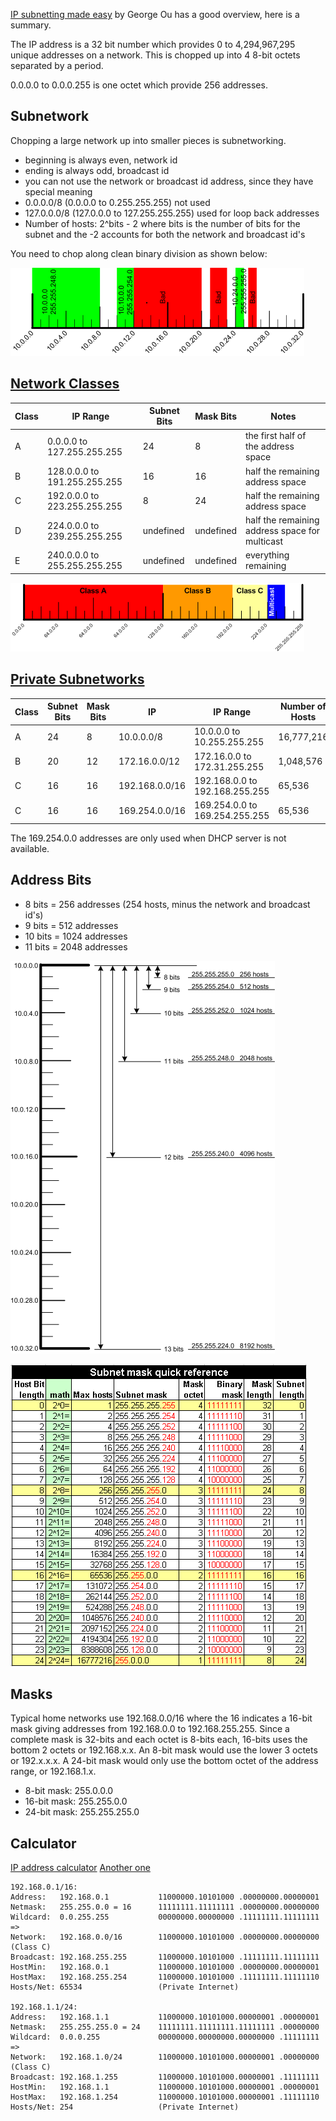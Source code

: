 
[IP subnetting made easy](http://www.techrepublic.com/blog/data-center/ip-subnetting-made-easy-125343/) by George Ou has a good overview, here is a summary.

The IP address is a 32 bit number which provides 0 to 4,294,967,295 unique addresses on a 
network. This is chopped up into 4 8-bit octets separated by a period.

0.0.0.0 to 0.0.0.255 is one octet which provide 256 addresses.

## Subnetwork

Chopping a large network up into smaller pieces is subnetworking.

* beginning is always even, network id
* ending is always odd, broadcast id
* you can not use the network or broadcast id address, since they have special meaning
* 0.0.0.0/8 (0.0.0.0 to 0.255.255.255) not used
* 127.0.0.0/8 (127.0.0.0 to 127.255.255.255) used for loop back addresses
* Number of hosts: 2^bits - 2 where bits is the number of bits for the subnet and the -2 
accounts for both the network and broadcast id's

You need to chop along clean binary division as shown below:

![](../pics/subnetting_b.png)

## [Network Classes](http://en.wikipedia.org/wiki/Classful_network#Introduction_of_address_classes)

|Class | IP Range | Subnet Bits | Mask Bits | Notes |
|------|----------|-------------|-----------|-------|
| A | 0.0.0.0 to 127.255.255.255   | 24 | 8  | the first half of the address space |
| B | 128.0.0.0 to 191.255.255.255 | 16 | 16 | half the remaining address space |
| C | 192.0.0.0 to 223.255.255.255 | 8  | 24 | half the remaining address space|
| D | 224.0.0.0 to 239.255.255.255 | undefined | undefined | half the remaining address space for multicast |
| E | 240.0.0.0 to 255.255.255.255 | undefined | undefined | everything remaining |

![](../pics/subnetting_h.png)

## [Private Subnetworks](http://en.wikipedia.org/wiki/Private_network)

| Class | Subnet Bits | Mask Bits | IP | IP Range | Number of Hosts|
|-------|-------------|-----------|----|----------|----------------|
| A     | 24 | 8 | 10.0.0.0/8     | 10.0.0.0 to 10.255.255.255     | 16,777,216 |
| B     | 20 | 12| 172.16.0.0/12  | 172.16.0.0 to 172.31.255.255   | 1,048,576 |
| C     | 16 | 16| 192.168.0.0/16 | 192.168.0.0 to 192.168.255.255 | 65,536 |
| C     | 16 | 16| 169.254.0.0/16 | 169.254.0.0 to 169.254.255.255 | 65,536 |

The 169.254.0.0 addresses are only used when DHCP server is not available.

## Address Bits

* 8 bits = 256 addresses (254 hosts, minus the network and broadcast id's)
* 9 bits = 512 addresses
* 10 bits = 1024 addresses
* 11 bits = 2048 addresses

![](../pics/subnetting_a.png)




![](../pics/subnetting_c.png)

## Masks

Typical home networks use 192.168.0.0/16 where the 16 indicates a 16-bit mask giving 
addresses from 192.168.0.0 to 192.168.255.255. Since a complete mask is 32-bits and each 
octet is 8-bits each, 16-bits uses the bottom 2 octets or 192.168.x.x. An 8-bit mask 
would use the lower 3 octets or 192.x.x.x. A 24-bit mask would only use the bottom octet
of the address range, or 192.168.1.x.

* 8-bit mask: 255.0.0.0
* 16-bit mask: 255.255.0.0
* 24-bit mask: 255.255.255.0

## Calculator

[IP address calculator](http://www.subnet-calculator.com)
[Another one](http://jodies.de/ipcalc?)

	192.168.0.1/16:
	Address:   192.168.0.1           11000000.10101000 .00000000.00000001
	Netmask:   255.255.0.0 = 16      11111111.11111111 .00000000.00000000
	Wildcard:  0.0.255.255           00000000.00000000 .11111111.11111111
	=>
	Network:   192.168.0.0/16        11000000.10101000 .00000000.00000000 (Class C)
	Broadcast: 192.168.255.255       11000000.10101000 .11111111.11111111
	HostMin:   192.168.0.1           11000000.10101000 .00000000.00000001
	HostMax:   192.168.255.254       11000000.10101000 .11111111.11111110
	Hosts/Net: 65534                 (Private Internet)

	192.168.1.1/24:
	Address:   192.168.1.1           11000000.10101000.00000001 .00000001
	Netmask:   255.255.255.0 = 24    11111111.11111111.11111111 .00000000
	Wildcard:  0.0.0.255             00000000.00000000.00000000 .11111111
	=>
	Network:   192.168.1.0/24        11000000.10101000.00000001 .00000000 (Class C)
	Broadcast: 192.168.1.255         11000000.10101000.00000001 .11111111
	HostMin:   192.168.1.1           11000000.10101000.00000001 .00000001
	HostMax:   192.168.1.254         11000000.10101000.00000001 .11111110
	Hosts/Net: 254                   (Private Internet)
